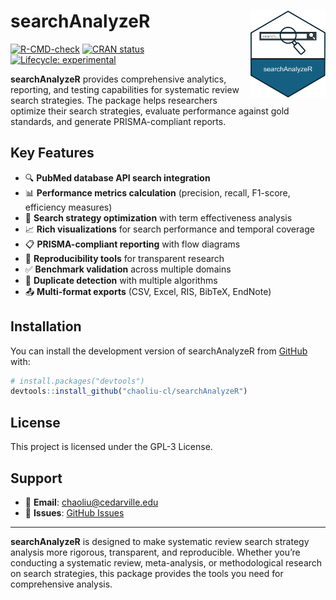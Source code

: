 
<!-- README.md is generated from README.Rmd. Please edit that file -->

# searchAnalyzeR <img src="man/figures/searchAnalyzeR.png" align="right" height="139" />

<!-- badges: start -->

[![R-CMD-check](https://github.com/chaoliu-cl/searchAnalyzeR/actions/workflows/r.yml/badge.svg)](https://github.com/chaoliu-cl/searchAnalyzeR/actions/workflows/r.yml)
[![CRAN
status](https://www.r-pkg.org/badges/version/searchAnalyzeR)](https://CRAN.R-project.org/package=searchAnalyzeR)
[![Lifecycle:
experimental](https://img.shields.io/badge/lifecycle-experimental-orange.svg)](https://lifecycle.r-lib.org/articles/stages.html#experimental)
<!-- badges: end -->

**searchAnalyzeR** provides comprehensive analytics, reporting, and
testing capabilities for systematic review search strategies. The
package helps researchers optimize their search strategies, evaluate
performance against gold standards, and generate PRISMA-compliant
reports.

## Key Features

- 🔍 **PubMed database API search integration**
- 📊 **Performance metrics calculation** (precision, recall, F1-score,
  efficiency measures)
- 🎯 **Search strategy optimization** with term effectiveness analysis
- 📈 **Rich visualizations** for search performance and temporal
  coverage
- 📋 **PRISMA-compliant reporting** with flow diagrams
- 📄 **Reproducibility tools** for transparent research
- ✅ **Benchmark validation** across multiple domains
- 🧹 **Duplicate detection** with multiple algorithms
- 📤 **Multi-format exports** (CSV, Excel, RIS, BibTeX, EndNote)

## Installation

You can install the development version of searchAnalyzeR from
[GitHub](https://github.com/) with:

``` r
# install.packages("devtools")
devtools::install_github("chaoliu-cl/searchAnalyzeR")
```

## License

This project is licensed under the GPL-3 License.

## Support

- 📧 **Email**: <chaoliu@cedarville.edu>
- 🐛 **Issues**: [GitHub
  Issues](https://github.com/chaoliu-cl/searchAnalyzeR/issues)

------------------------------------------------------------------------

**searchAnalyzeR** is designed to make systematic review search strategy
analysis more rigorous, transparent, and reproducible. Whether you’re
conducting a systematic review, meta-analysis, or methodological
research on search strategies, this package provides the tools you need
for comprehensive analysis.
